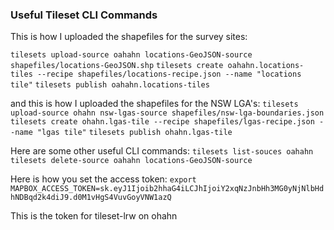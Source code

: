 ### Useful Tileset CLI Commands

This is how I uploaded the shapefiles for the survey sites:

``tilesets upload-source oahahn locations-GeoJSON-source shapefiles/locations-GeoJSON.shp``
``tilesets create oahahn.locations-tiles --recipe shapefiles/locations-recipe.json --name "locations tile"``
``tilesets publish oahahn.locations-tiles``

and this is how I uploaded the shapefiles for the NSW LGA's:
``tilesets upload-source ohahn nsw-lgas-source shapefiles/nsw-lga-boundaries.json``
``tilesets create ohahn.lgas-tile --recipe shapefiles/lgas-recipe.json --name "lgas tile"``
``tilesets publish ohahn.lgas-tile``

Here are some other useful CLI commands:
``tilesets list-souces oahahn``
``tilesets delete-source oahahn locations-GeoJSON-source``

Here is how you set the access token:
``export MAPBOX_ACCESS_TOKEN=sk.eyJ1Ijoib2hhaG4iLCJhIjoiY2xqNzJnbHh3MG0yNjNlbHdhNDBqd2k4diJ9.d0M1vHgS4VuvGoyVNW1azQ``
 
This is the token for tileset-lrw on ohahn